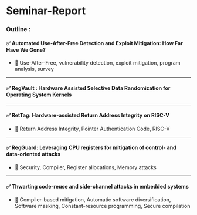 # Seminar-Report

### Outline : 

#### ✅ Automated Use-After-Free Detection and Exploit Mitigation: How Far Have We Gone?
  - 🔑 Use-After-Free, vulnerability detection, exploit mitigation, program analysis, survey
---
#### ✅ RegVault : Hardware Assisted Selective Data Randomization for Operating System Kernels

---
#### ✅ RetTag: Hardware-assisted Return Address Integrity on RISC-V
  - 🔑 Return Address Integrity, Pointer Authentication Code, RISC-V
---
#### ✅ RegGuard: Leveraging CPU registers for mitigation of control- and data-oriented attacks
  - 🔑 Security, Compiler, Register allocations, Memory attacks
---
#### ✅ Thwarting code-reuse and side-channel attacks in embedded systems
 - 🔑 Compiler-based mitigation, Automatic software diversification, Software masking, Constant-resource programming, Secure compilation

